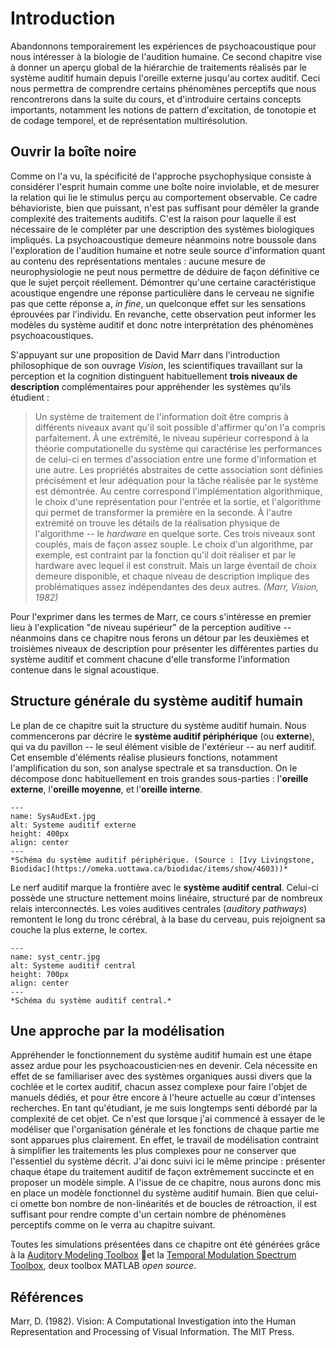 
# Introduction

Abandonnons temporairement les expériences de psychoacoustique pour nous intéresser à la biologie de l'audition humaine. Ce second chapitre vise à donner un aperçu global de la hiérarchie de traitements réalisés par le système auditif humain depuis l'oreille externe jusqu'au cortex auditif. Ceci nous permettra de comprendre certains phénomènes perceptifs que nous rencontrerons dans la suite du cours, et d'introduire certains concepts importants, notamment les notions de pattern d'excitation, de tonotopie et de codage temporel, et de représentation multirésolution. 

## Ouvrir la boîte noire

Comme on l'a vu, la spécificité de l'approche psychophysique consiste à considérer l'esprit humain comme une boîte noire inviolable, et de mesurer la relation qui lie le stimulus perçu au comportement observable. Ce cadre béhavioriste, bien que puissant, n'est pas suffisant pour démêler la grande complexité des traitements auditifs. C'est la raison pour laquelle il est nécessaire de le compléter par une description des systèmes biologiques impliqués. La psychoacoustique demeure néanmoins notre boussole dans l'exploration de l'audition humaine et notre seule source d'information quant au contenu des représentations mentales : aucune mesure de neurophysiologie ne peut nous permettre de déduire de façon définitive ce que le sujet perçoit réellement. Démontrer qu'une certaine caractéristique acoustique engendre une réponse particulière dans le cerveau ne signifie pas que cette réponse a, *in fine*, un quelconque effet sur les sensations éprouvées par l'individu. En revanche, cette observation peut informer les modèles du système auditif et donc notre interprétation des phénomènes psychoacoustiques.

S'appuyant sur une proposition de David Marr dans l'introduction philosophique de son ouvrage *Vision*, les scientifiques travaillant sur la perception et la cognition distinguent habituellement **trois niveaux de description** complémentaires pour appréhender les systèmes qu'ils étudient :

> Un système de traitement de l'information doit être compris à différents niveaux avant qu'il soit possible d'affirmer qu'on l'a compris parfaitement. À une extrémité, le niveau supérieur correspond à la théorie computationelle du système qui caractérise les performances de celui-ci en termes d'association entre une forme d'information et une autre. Les propriétés abstraites de cette association sont définies précisément et leur adéquation pour la tâche réalisée par le système est démontrée. Au centre correspond l'implémentation algorithmique, le choix d'une représentation pour l'entrée et la sortie, et l'algorithme qui permet de transformer la première en la seconde. À l'autre extrémité on trouve les détails de la réalisation physique de l'algorithme -- le *hardware* en quelque sorte. Ces trois niveaux sont couplés, mais de façon assez souple. Le choix d'un algorithme, par exemple, est contraint par la fonction qu'il doit réaliser et par le hardware avec lequel il est construit. Mais un large éventail de choix demeure disponible, et chaque niveau de description implique des problématiques assez indépendantes des deux autres. *(Marr, Vision, 1982)*

Pour l'exprimer dans les termes de Marr, ce cours s'intéresse en premier lieu à l'explication "de niveau supérieur" de la perception auditive -- néanmoins dans ce chapitre nous ferons un détour par les deuxièmes et troisièmes niveaux de description pour présenter les différentes parties du système auditif et comment chacune d'elle transforme l'information contenue dans le signal acoustique.

## Structure générale du système auditif humain 

Le plan de ce chapitre suit la structure du système auditif humain. Nous commencerons par décrire le **système auditif périphérique** (ou **externe**), qui va du pavillon -- le seul élément visible de l'extérieur -- au nerf auditif. Cet ensemble d'éléments réalise plusieurs fonctions, notamment l'amplification du son, son analyse spectrale et sa transduction. On le décompose donc habituellement en trois grandes sous-parties : l'**oreille externe**, l'**oreille moyenne**, et l'**oreille interne**. 

```{figure} SysAudExt.jpg
---
name: SysAudExt.jpg
alt: Systeme auditif externe
height: 400px
align: center
---
*Schéma du système auditif périphérique. (Source : [Ivy Livingstone, Biodidac](https://omeka.uottawa.ca/biodidac/items/show/4603))*
```

Le nerf auditif marque la frontière avec le **système auditif central**. Celui-ci possède une structure nettement moins linéaire, structuré par de nombreux relais interconnectés. Les voies auditives centrales (*auditory pathways*) remontent le long du tronc cérébral, à la base du cerveau, puis rejoignent sa couche la plus externe, le cortex. 

```{figure} syst_centr.jpg
---
name: syst_centr.jpg
alt: Systeme auditif central
height: 700px
align: center
---
*Schéma du système auditif central.*
```

## Une approche par la modélisation 

Appréhender le fonctionnement du système auditif humain est une étape assez ardue pour les psychoacousticien·nes en devenir. Cela nécessite en effet de se familiariser avec des systèmes organiques aussi divers que la cochlée et le cortex auditif, chacun assez complexe pour faire l'objet de manuels dédiés, et pour être encore à l'heure actuelle au cœur d'intenses recherches. En tant qu'étudiant, je me suis longtemps senti débordé par la complexité de cet objet. Ce n'est que lorsque j'ai commencé à essayer de le modéliser que l'organisation générale et les fonctions de chaque partie me sont apparues plus clairement. En effet, le travail de modélisation contraint à simplifier les traitements les plus complexes pour ne conserver que l'essentiel du système décrit. J'ai donc suivi ici le même principe : présenter chaque étape du traitement auditif de façon extrêmement succincte et en proposer un modèle simple. A l'issue de ce chapitre, nous aurons donc mis en place un modèle fonctionnel du système auditif humain. Bien que celui-ci omette bon nombre de non-linéarités et de boucles de rétroaction, il est suffisant pour rendre compte d'un certain nombre de phénomènes perceptifs comme on le verra au chapitre suivant.

Toutes les simulations présentées dans ce chapitre ont été générées grâce à la [Auditory Modeling Toolbox](https://amtoolbox.org/) et la [Temporal Modulation Spectrum Toolbox](https://github.com/LeoVarnet/TMST), deux toolbox MATLAB *open source*.

## Références

Marr, D. (1982). Vision: A Computational Investigation into the Human Representation and Processing of Visual Information. The MIT Press.

